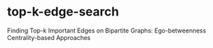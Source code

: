 # top-k-edge-search
Finding Top-k Important Edges on Bipartite Graphs: Ego-betweenness Centrality-based Approaches
